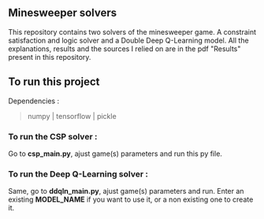 ## Minesweeper solvers

This repository contains two solvers of the minesweeper game. A constraint satisfaction and logic solver and a Double Deep Q-Learning model. All the explanations, results and the sources I relied on are in the pdf "Results" present in this repository.

## To run this project

Dependencies :

> numpy |
> tensorflow |
> pickle

### To run the CSP solver :

Go to **csp_main.py**, ajust game(s) parameters and run this py file.

### To run the Deep Q-Learning solver :

Same, go to **ddqln_main.py**, ajust game(s) parameters and run.
Enter an existing **MODEL_NAME** if you want to use it, or a non existing one to create it.
